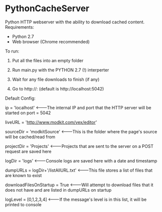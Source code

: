 PythonCacheServer
=================

Python HTTP webserver with the ability to download cached content. 
Requirements:
 - Python 2.7
 - Web browser (Chrome recommended)
 
To run:

 1) Put all the files into an empty folder

 2) Run main.py with the PYTHON 2.7 (!) interperter
 
 3) Wait for any file downloads to finish (if any)
 
 4) Go to http://<ip>:<port>  (default is http://localhost:5042)


Default Config:

ip = 'localhost'            <---The internal IP and port that the HTTP server will be started on
port = 5042

liveURL = 'http://www.modkit.com/vex/editor'

sourceDir = 'modkitSource'  <---This is the folder where the page's source will be cached/read from

projectDir = 'Projects'     <---Projects that are sent to the server on a POST request are saved here

logDir = 'logs'             <---Console logs are saved here with a date and timestamp

dumpURLs = logDir+'/listAllURL.txt' <---This file stores a list of files that are known to exist 

downloadFilesOnStartup = True  <---Will attempt to download files that it does not have and are listed in dumpURLs on startup

logLevel = [0,1,2,3,4]      <---If the message's level is in this list, it will be printed to console
